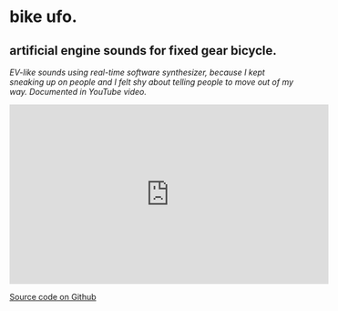 # bike ufo.

## artificial engine sounds for fixed gear bicycle.

*EV-like sounds using real-time software synthesizer, because I kept sneaking up on people and I felt shy about telling people to move out of my way. Documented in YouTube video.*

<iframe width="560" height="315" src="https://www.youtube.com/embed/7Ne5aEyyLXA" title="YouTube video player" frameborder="0" allow="accelerometer; autoplay; clipboard-write; encrypted-media; gyroscope; picture-in-picture; web-share" allowfullscreen></iframe>

[Source code on Github](https://github.com/plungepool/bike-ufo)
